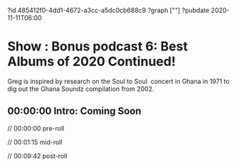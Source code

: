 ?id 485412f0-4dd1-4672-a3cc-a5dc0cb688c9
?graph [""]
?pubdate 2020-11-11T06:00

# Show : Bonus podcast 6: Best Albums of 2020 Continued!

Greg is inspired by research on the Soul to Soul  concert in Ghana in 1971 to dig out the Ghana Soundz compilation from 2002.

## 00:00:00 Intro: Coming Soon

// 00:00:00 pre-roll

// 00:01:15 mid-roll

// 00:09:42 post-roll
